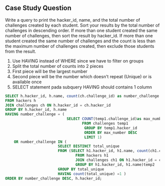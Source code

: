 ## Case Study Question

Write a query to print the hacker_id, name, and the total number of challenges created by each student.
Sort your results by the total number of challenges in descending order. If more than one student created the same number of challenges, then sort the result by hacker_id.
If more than one student created the same number of challenges and the count is less than the maximum number of challenges created,
then exclude those students from the result.

1. Use HAVING instead of WHERE since we have to filter on groups
2. Split the total number of counts into 2 pieces
3. First piece will be the largest number 
4. Second piece will be the number which doesn't repeat (Unique) or is available once
5. SELECT statement pada subquery HAVING should contains 1 column

```sql
SELECT h.hacker_id, h.name, count(ch.challenge_id) as number_challenge
FROM hackers h
JOIN challenges ch ON h.hacker_id = ch.hacker_id
GROUP BY h.hacker_id, h.name
HAVING number_challenge = (
                            SELECT COUNT(temp1.challenge_id)as max_number
                                   FROM challenges temp1
                                    GROUP BY temp1.hacker_id
                                    ORDER BY max_number DESC
                                    LIMIT 1)
    OR number_challenge IN (
                        SELECT DISTINCT total_unique
                        FROM (SELECT h1.hacker_id, h1.name, count(ch1.challenge_id) total_unique
                                FROM hackers h1
                                JOIN challenges ch1 ON h1.hacker_id = ch1.hacker_id
                                GROUP BY h1.hacker_id, h1.name)temp2
                        GROUP BY total_unique
                        HAVING count(total_unique) =1 )
ORDER BY number_challenge DESC, h.hacker_id;
```
